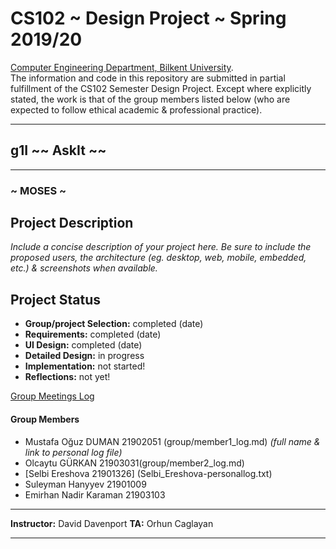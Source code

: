 # CS102 ~ Design Project ~ Spring 2019/20
[Computer Engineering Department, Bilkent University](http://w3.cs.bilkent.edu.tr/en/).  
The information and code in this repository are submitted in partial fulfillment of the CS102 Semester Design Project. Except where explicitly stated, the work is that of the group members listed below (who are expected to follow ethical academic & professional practice).
****
## g1I ~~ AskIt ~~
****
### ~ MOSES ~

## Project Description
_Include a concise description of your project here. Be sure to include the proposed users, the architecture (eg. desktop, web, mobile, embedded, etc.) & screenshots when available._
   
## Project Status
+ **Group/project Selection:** completed (date)
+ **Requirements:** completed (date)
+ **UI Design:** completed (date)
+ **Detailed Design:** in progress
+ **Implementation:** not started!
+ **Reflections:** not yet!

[Group Meetings Log](group/meetingslog.md)
#### Group Members
- Mustafa Oğuz DUMAN 21902051 (group/member1_log.md)    _(full name & link to personal log file)_
- Olcaytu GÜRKAN 21903031(group/member2_log.md)
-  [Selbi Ereshova 21901326] (Selbi_Ereshova-personallog.txt) 
- Suleyman Hanyyev 21901009
- Emirhan Nadir Karaman 21903103

****
**Instructor:** David Davenport  **TA:**  Orhun Caglayan
****
